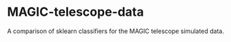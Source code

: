 MAGIC-telescope-data
====================

A comparison of sklearn classifiers for the MAGIC telescope simulated data.
